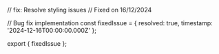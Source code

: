 // fix: Resolve styling issues
// Fixed on 16/12/2024

// Bug fix implementation
const fixedIssue = {
  resolved: true,
  timestamp: '2024-12-16T00:00:00.000Z'
};

export { fixedIssue };